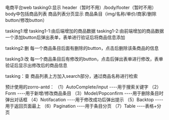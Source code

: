电商平台web
tasking0:显示
    header（暂时不用）/body/footer（暂时不用）
    body中包括商品列表
    商品列表分页显示
    商品条目（img/名称/单价/商家/删除button/修改button）

tasking1:增
    tasking1-1:由后端增加的商品数据
    tasking1-2:由前端增加的商品数据 一个添加button后弹出表单，表单进行验证后将商品信息添加

tasking2:删
    每一个商品条目后面有删除的button，点击后删除该条商品的信息

tasking3:改
    每一个商品条目后有修改的button，点击后弹出表单进行修改，表单验证后显示出修改后的商品信息

tasking：查
    商品列表上方加入search部分，通过商品名称进行检索

预计使用的zorro-antd：
（1）AutoComplete/input ----用于搜索关键字
（2）Form               ----用于新增/修改商品条目
（3）Model/Popconfirm   ----用于删除条目时弹出对话框
（4）Notifacation       ----用于修改成功后弹出提示
（5）Backtop            ----用于返回页面最上
（6）Pagination         ----用于条目分页
（7）Table              ----表格+分页